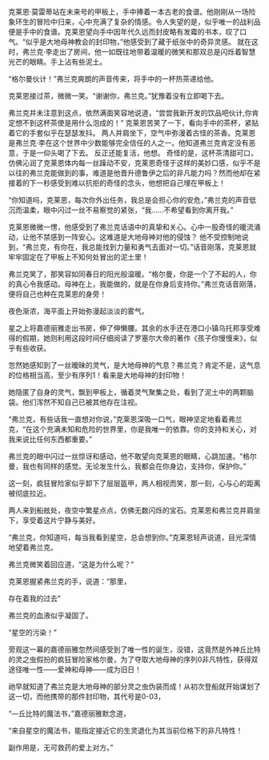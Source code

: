 克莱恩·莫雷蒂站在未来号的甲板上，手中捧着一本古老的食谱。他刚刚从一场险象环生的冒险中归来，心中充满了复杂的情感。令人失望的是，似乎唯一的战利品便是手中的食谱。克莱恩望向手中因年代久远而封皮略有发霉的书本，叹了口气。“似乎是大地母神教会的封印物，”他感受到了藏于纸张中的奇异灵感。
就在这时，弗兰克·李走出了房间，他一如既往地带着温暖的微笑和那双总是闪烁着智慧光芒的眼睛。手上沾有些泥土。

“格尔曼伙计！”弗兰克爽朗的声音传来，将手中的一杯热茶递给他。

克莱恩接过茶，微微一笑。“谢谢你，弗兰克。”犹豫着没有立即喝下去。

弗兰克并未注意到这点，依然满面笑容地说道，“尝尝我新开发的饮品吧伙计,你肯定想不到这杯茶使是用什么泡成的！”
克莱恩苦笑了一下，看向手中的茶杯，紧贴着它的手套似乎在瑟瑟发抖。
两人并肩坐下，空气中弥漫着古怪的茶香。克莱恩是弗兰克·李在这个世界中少数能够完全信任的人之一。他知道弗兰克肯定没有恶意，于是一仰头喝了下去。
反正还能复活，他想。
奇怪的是，这杯茶清甜可口，仿佛沁润了克莱恩体内每一丝躁动不安，克莱恩奇怪于这样的美妙口感，似乎不是以往的弗兰克能做到的事，难道是他晋升德鲁伊之后的非凡能力吗？然而他却在紧接着的下一秒感受到难以抗拒的奇怪的念头，他想把自己埋在甲板上！

“你知道吗，克莱恩，每次你外出任务，我总是会担心你的安危，”弗兰克的声音低沉而温柔，眼中闪过一丝不易察觉的紧张，“我……不希望看到你离开我。”

克莱恩微微一愣，他感受到了弗兰克话语中的真挚和关心。心中一股奇怪的暖流涌动，让他不禁感到一阵安心。这难道是大地母神对他的侵蚀？
他不受控制地说到，“弗兰克，有你在，我总能找到力量和勇气去面对一切。”话音刚落，克莱恩就牢牢固定在了甲板上不知何处冒出的泥土里！

弗兰克笑了，那笑容如同春日的阳光般温暖。“格尔曼，你是一个了不起的人，你的真心令我感动。母神在上，我能做的，就是在你身后支持你。”弗兰克话音刚落，便将自己也种在克莱恩的身旁！

夜色渐浓，海平面上开始弥漫起淡淡的雾气。

星之上将嘉德丽雅走出书房，伸了伸懒腰。其余的水手还在港口小镇乌托邦享受难得的假期，她则利用这段时间仔细阅读了罗塞尔大帝的著作《孩子你慢慢来》，似乎有些收获。

忽然她感知到了一丝暧昧的灵气，是大地母神的气息？弗兰克？肯定不是，这气息的位格相当高，至少有序列1！看来是大地母神的封印物！

她隐匿了自身的灵气，飘到甲板上，循着灵气聚集之处，看到了泥土中的两颗脑袋。他们浑然不知自己已被其他存在注视。

“弗兰克，有些话我一直想对你说，”克莱恩深吸一口气，眼神坚定地看着弗兰克，“在这个充满未知和危险的世界里，你是我唯一的依靠。你的支持和关心，对我来说比任何东西都重要。”

弗兰克的眼中闪过一丝惊讶和感动，他不敢望向克莱恩的眼睛，心跳加速。“格尔曼，我也有同样的感觉。无论发生什么，我都会在你身边，支持你，保护你。”

这一刻，疯狂冒险家似乎卸下了层层盔甲，两人相视而笑，那一刻，心与心的距离被彻底拉近。

两人来到船舷处，夜空中繁星点点，仿佛无数闪烁的宝石。克莱恩和弗兰克并肩坐下，享受着这片宁静与美好。

“弗兰克，你知道吗，每当我看到星空，总会想到你。”克莱恩轻声说道，目光深情地望着弗兰克。

弗兰克微笑着回应道，“这是为什么呢？”

克莱恩握紧弗兰克的手，说道：“那里，

存在着我的过去”

弗兰克的血液似乎凝固了。

“星空的污染！”

旁观这一幕的嘉德丽雅忽然间感受到了唯一性的诞生，没错，这竟然是外神丘比特的灵之虫假扮的疯狂冒险家格尔曼，为了夺取大地母神的序列0非凡特性，获得双途径唯一性——爱神和母神——成为旧日！

祂早就知道了弗兰克是大地母神的部分灵之虫伪装而成！从初次登船就开始谋划了这一切，而他携带的那件封印物，其代号是0-03，

“—丘比特的魔法书，”嘉德丽雅默念道，

“来自星空的魔法书，能指定接近它的生灵退化为其当前位格下的非凡特性！

副作用是，无可救药的爱上对方。”

